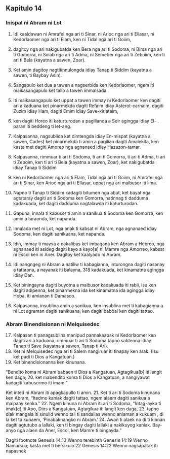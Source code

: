 Kapitulo 14
-----------

### Inispal ni Abram ni Lot

1. Idi kaaldawan ni Amrafel nga ari ti Sinar, ni Arioc nga ari ti Ellasar, ni Kedorlaomer nga ari ti Elam, ken ni Tidal nga ari ti Goiim,
2. dagitoy nga ari nakigubatda ken Bera nga ari ti Sodoma, ni Birsa nga ari ti Gomorra, ni Sinab nga ari ti Adma, ni Semeber nga ari ti Zeboiim, ken ti ari ti Bela (kayatna a sawen, Zoar).
3. Ket amin dagitoy nagtitinnulongda idiay Tanap ti Siddim (kayatna a sawen, ti Baybay Asin).
4. Sangapulo ket dua a tawen a nagserbida ken Kedorlaomer, ngem iti maikasangapulo ket tallo a tawen immalsada.
5. Iti maikasangapulo ket uppat a tawen immay ni Kedorlaomer ken dagiti ari a kaduana ket pinarmekda dagiti Refaim idiay Asterot-carnaim, dagiti Zuzim idiay Ham, dagiti Emim idiay Save-kiriataim,
6. ken dagiti Horeo iti katurturodan a pagilianda a Seir agingga idiay El- . paran iti beddeng ti let-ang.
7. Kalpasanna, nagsublida ket dimtengda idiay En-mispat (kayatna a sawen, Cades) ket pinarmekda ti amin a pagilian dagiti Amalekita, ken kasta met dagiti Amoreo nga agnanaed idiay Hazazon-tamar.

8. Kalpasanna, rimmuar ti ari ti Sodoma, ti ari ti Gomorra, ti ari ti Adma, ti ari ti Zeboim, ken ti ari ti Bela (kayatna a sawen, Zoar), ket nakigubatda idiay Tanap ti Siddim
9. ken ni Kedorlaomer nga ari ti Elam, Tidal nga ari ti Goiim, ni Amrafel nga ari ti Sinar, ken Arioc nga ari ti Ellasar, uppat nga ari maibusor iti lima.
10. Napno ti Tanap ti Siddim kadagiti bitumen nga abut, ket bayat nga agtataray dagiti ari ti Sodoma ken Gomorra, natinnag ti dadduma kadakuada, ket dagiti dadduma nagtalawda iti katurturodan.
11. Gapuna, innala ti kabusor ti amin a sanikua ti Sodoma ken Gomorra, ken amin a taraonda, ket napanda.
12. Innalada met ni Lot, nga anak ti kabsat ni Abram, nga agnanaed idiay Sodoma, ken dagiti sanikuana, ket napanda.

13. Idin, immay ti maysa a nakalibas ket imbagana ken Abram a Hebreo, nga agnanaed iti asideg dagiti kayo a kayo[a] ni Mamre nga Amorreo, kabsat ni Escol ken ni Aner. Dagitoy ket kaalyado ni Abram.
14. Idi nangngeg ni Abram a natiliw ti kabagianna, inturongna dagiti nasanay a tattaona, a nayanak iti balayna, 318 kadakuada, ket kinamatna agingga idiay Dan.
15. Ket biningayna dagiti buyotna a maibusor kadakuada iti rabii, isu ken dagiti adipenna, ket pinarmekna ida ket kinamatna ida agingga idiay Hoba, iti amianan ti Damasco.
16. Kalpasanna, insublina amin a sanikua, ken insublina met ti kabagianna a ni Lot agraman dagiti sanikuana, ken dagiti babbai ken dagiti tattao.

### Abram Binendisionan ni Melquisedec

17. Kalpasan ti panagsublina manipud pannakaabak ni Kedorlaomer ken dagiti ari a kaduana, rimmuar ti ari ti Sodoma tapno sabtenna idiay Tanap ti Save (kayatna a sawen, Tanap ti Ari).
18. Ket ni Melquisedec nga ari ti Salem nangiruar iti tinapay ken arak. (Isu ket padi ti Dios a Kangatuan.)
19. Ket binendisionanna ken kinunana.

“Bendito koma ni Abram babaen ti Dios a Kangatuan, Agtagikua[b] iti langit ken daga;
20. ket mabendito koma ti Dios a Kangatuan, a nangiyawat kadagiti kabusormo iti imam!”

Ket inted ni Abram iti apagkapullo ti amin.
21. Ket ti ari ti Sodoma kinunana ken Abram, “Itedmo kaniak dagiti tattao, ngem alaem dagiti sanikua a maipaay kenka.”
22. Ngem kinuna ni Abram iti ari ti Sodoma, “Intag-ayko ti imak[c] iti Apo, Dios a Kangatuan, Agtagikua iti langit ken daga,
23. tapno diak mangala iti sinulid wenno tali ti sandalias wenno aniaman a kukuam , di la ket ta kunaem, ‘Pinabaknangko ni Abram.’
24. Awan ti alaek no di ti kinnan dagiti agtutubo a lallaki, ken ti bingay dagiti lallaki a nakikuyog kaniak. Bay-anyo nga alaen da Aner, Escol, ken Mamre ti bingayda.”

Dagiti footnote
Genesis 14:13 Wenno terebinth
Genesis 14:19 Wenno Namarsua; kasta met ti bersikulo 22
Genesis 14:22 Wenno nagsapatak iti napasnek
